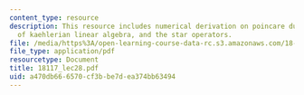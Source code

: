 ```yaml
---
content_type: resource
description: This resource includes numerical derivation on poincare duality, a review
  of kaehlerian linear algebra, and the star operators.
file: /media/https%3A/open-learning-course-data-rc.s3.amazonaws.com/18-117-topics-in-several-complex-variables-spring-2005/a470db666570cf3bbe7dea374bb63494_18117_lec28.pdf
file_type: application/pdf
resourcetype: Document
title: 18117_lec28.pdf
uid: a470db66-6570-cf3b-be7d-ea374bb63494
---
```


